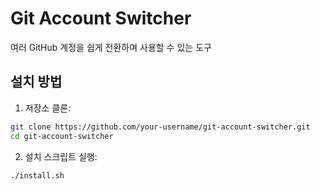 # Git Account Switcher

여러 GitHub 계정을 쉽게 전환하며 사용할 수 있는 도구

## 설치 방법

1. 저장소 클론:
```bash
git clone https://github.com/your-username/git-account-switcher.git
cd git-account-switcher
```
2. 설치 스크립트 실행:
```
./install.sh
```
